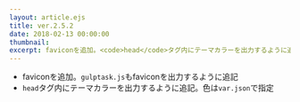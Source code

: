 ```yaml
---
layout: article.ejs
title: ver.2.5.2
date: 2018-02-13 00:00:00
thumbnail: 
excerpt: faviconを追加。<code>head</code>タグ内にテーマカラーを出力するように追記
---
```


* faviconを追加。`gulptask.js`もfaviconを出力するように追記
* `head`タグ内にテーマカラーを出力するように追記。色は`var.json`で指定

